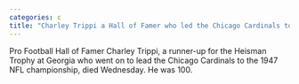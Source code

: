 ```yaml
---
categories: c
title: "Charley Trippi a Hall of Famer who led the Chicago Cardinals to the franchise’s last NFL title dies at 100"
---
```

Pro Football Hall of Famer Charley Trippi, a runner-up for the Heisman Trophy at Georgia who went on to lead the Chicago Cardinals to the 1947 NFL championship, died Wednesday. He was 100.